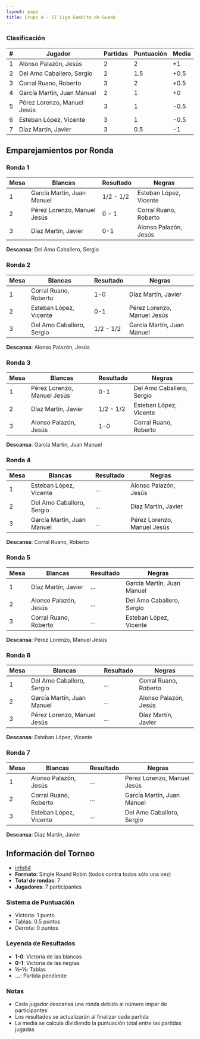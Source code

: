 ```yaml
---
layout: page
title: Grupo A - II Liga Gambito de Guada
---
```


### Clasificación

| # | **Jugador** | **Partidas** | **Puntuación** | **Media** |
|---|-------------|--------------|----------------|-----------|
| 1 | Alonso Palazón, Jesús | 2            | 2              | +1        |
| 2 | Del Amo Caballero, Sergio | 2            | 1.5            | +0.5     |
| 3 | Corral Ruano, Roberto | 3            | 2              | +0.5      |
| 4 | García Martín, Juan Manuel | 2            | 1              | +0        |
| 5 | Pérez Lorenzo, Manuel Jesús | 3            | 1              | -0.5      |
| 6 | Esteban López, Vicente | 3            | 1              | -0.5      |
| 7 | Díaz Martín, Javier | 3            | 0.5            | -1        |



## Emparejamientos por Ronda

### Ronda 1

| **Mesa** | **Blancas** | **Resultado** | **Negras** |
|----------|-------------|--------------|------------|
| 1 | García Martín, Juan Manuel | 1/2 - 1/2    | Esteban López, Vicente |
| 2 | Pérez Lorenzo, Manuel Jesús | 0 - 1        | Corral Ruano, Roberto |
| 3 | Díaz Martín, Javier | 0-1          | Alonso Palazón, Jesús |

**Descansa**: Del Amo Caballero, Sergio

### Ronda 2

| **Mesa** | **Blancas** | **Resultado** | **Negras** |
|----------|-------------|---------------|------------|
| 1 | Corral Ruano, Roberto | 1-0           | Díaz Martín, Javier |
| 2 | Esteban López, Vicente | 0-1           | Pérez Lorenzo, Manuel Jesús |
| 3 | Del Amo Caballero, Sergio | 1/2 - 1/2     | García Martín, Juan Manuel |

**Descansa**: Alonso Palazón, Jesús

### Ronda 3

| **Mesa** | **Blancas** | **Resultado** | **Negras** |
|----------|-------------|---------------|------------|
| 1 | Pérez Lorenzo, Manuel Jesús | 0-1 | Del Amo Caballero, Sergio |
| 2 | Díaz Martín, Javier | 1/2 - 1/2 | Esteban López, Vicente |
| 3 | Alonso Palazón, Jesús | 1-0 | Corral Ruano, Roberto |

**Descansa**: García Martín, Juan Manuel

### Ronda 4

| **Mesa** | **Blancas** | **Resultado** | **Negras** |
|----------|-------------|---------------|------------|
| 1 | Esteban López, Vicente | ... | Alonso Palazón, Jesús |
| 2 | Del Amo Caballero, Sergio | ... | Díaz Martín, Javier |
| 3 | García Martín, Juan Manuel | ... | Pérez Lorenzo, Manuel Jesús |

**Descansa**: Corral Ruano, Roberto

### Ronda 5

| **Mesa** | **Blancas** | **Resultado** | **Negras** |
|----------|-------------|---------------|------------|
| 1 | Díaz Martín, Javier | ... | García Martín, Juan Manuel |
| 2 | Alonso Palazón, Jesús | ... | Del Amo Caballero, Sergio |
| 3 | Corral Ruano, Roberto | ... | Esteban López, Vicente |

**Descansa**: Pérez Lorenzo, Manuel Jesús

### Ronda 6

| **Mesa** | **Blancas** | **Resultado** | **Negras** |
|----------|-------------|---------------|------------|
| 1 | Del Amo Caballero, Sergio | ... | Corral Ruano, Roberto |
| 2 | García Martín, Juan Manuel | ... | Alonso Palazón, Jesús |
| 3 | Pérez Lorenzo, Manuel Jesús | ... | Díaz Martín, Javier |

**Descansa**: Esteban López, Vicente

### Ronda 7

| **Mesa** | **Blancas** | **Resultado** | **Negras** |
|----------|-------------|---------------|------------|
| 1 | Alonso Palazón, Jesús | ... | Pérez Lorenzo, Manuel Jesús |
| 2 | Corral Ruano, Roberto | ... | García Martín, Juan Manuel |
| 3 | Esteban López, Vicente | ... | Del Amo Caballero, Sergio |

**Descansa**: Díaz Martín, Javier

## Información del Torneo

- [info64](https://info64.org/ii-liga-rr-cagg-grupo-a)
- **Formato**: Single Round Robin (todos contra todos sólo una vez)
- **Total de rondas**: 7
- **Jugadores**: 7 participantes

### Sistema de Puntuación

- Victoria: 1 punto
- Tablas: 0.5 puntos
- Derrota: 0 puntos

### Leyenda de Resultados

- **1-0**: Victoria de las blancas
- **0-1**: Victoria de las negras
- **½-½**: Tablas
- **...**: Partida pendiente

### Notas

- Cada jugador descansa una ronda debido al número impar de participantes
- Los resultados se actualizarán al finalizar cada partida
- La media se calcula dividiendo la puntuación total entre las partidas jugadas